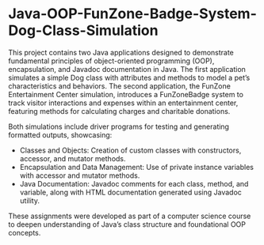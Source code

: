 # Java-OOP-FunZone-Badge-System-Dog-Class-Simulation

This project contains two Java applications designed to demonstrate fundamental principles of object-oriented programming (OOP), encapsulation, and Javadoc documentation in Java. The first application simulates a simple Dog class with attributes and methods to model a pet’s characteristics and behaviors. The second application, the FunZone Entertainment Center simulation, introduces a FunZoneBadge system to track visitor interactions and expenses within an entertainment center, featuring methods for calculating charges and charitable donations.

Both simulations include driver programs for testing and generating formatted outputs, showcasing:

 - Classes and Objects: Creation of custom classes with constructors, accessor, and mutator methods.
 - Encapsulation and Data Management: Use of private instance variables with accessor and mutator methods.
 - Java Documentation: Javadoc comments for each class, method, and variable, along with HTML documentation generated using Javadoc utility.

These assignments were developed as part of a computer science course to deepen understanding of Java’s class structure and foundational OOP concepts.
